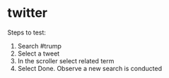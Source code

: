 # twitter
Steps to test:
1. Search #trump
2. Select a tweet 
3. In the scroller select related term 
4. Select Done.
Observe a new search is conducted 
